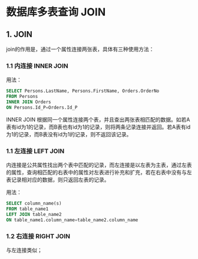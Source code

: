 # 数据库多表查询 JOIN

## 1. JOIN

join的作用是，通过一个属性连接两张表，具体有三种使用方法：

### 1.1 内连接 INNER JOIN

用法：

```sql
SELECT Persons.LastName, Persons.FirstName, Orders.OrderNo
FROM Persons
INNER JOIN Orders
ON Persons.Id_P=Orders.Id_P
```

INNER JOIN 根据同一个属性连接两个表，并且查出两张表相匹配的数据。如若A表有id为1的记录，而B表也有id为1的记录，则将两条记录连接并返回。若A表有id为1的记录，而B表没有id为1的记录，则不返回该记录。

### 1.1 左连接 LEFT JOIN

内连接是公共属性找出两个表中匹配的记录，而左连接是以左表为主表，通过左表的属性，查询相匹配的右表中的属性对左表进行补充和扩充，若在右表中没有与左表记录相对应的数据，则只返回左表的记录。

用法：

```sql
SELECT column_name(s)
FROM table_name1
LEFT JOIN table_name2 
ON table_name1.column_name=table_name2.column_name
```

### 1.2 右连接 RIGHT JOIN

与左连接类似；